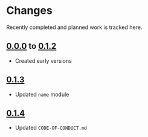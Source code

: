 # Changes
Recently completed and planned work is tracked here.

## [0.0.0](.) to [0.1.2](.)
- Created early versions

## [0.1.3](.)
- Updated `name` module

## [0.1.4](.)
- Updated `CODE-OF-CONDUCT.md`
